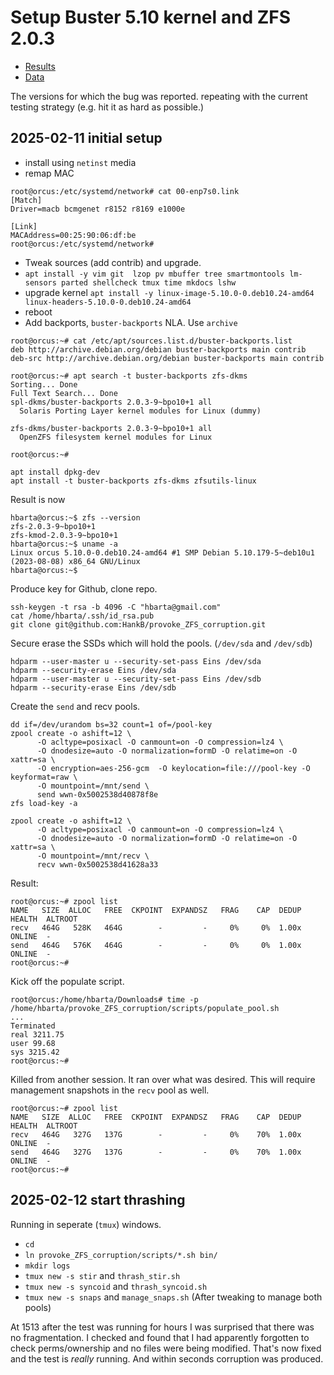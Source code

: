 # Setup Buster 5.10 kernel and ZFS 2.0.3

* [Results](./results.md)
* [Data](./data)

The versions for which the bug was reported. repeating with the current testing strategy (e.g. hit it as hard as possible.)

## 2025-02-11 initial setup

* install using `netinst` media
* remap MAC

```text
root@orcus:/etc/systemd/network# cat 00-enp7s0.link
[Match]
Driver=macb bcmgenet r8152 r8169 e1000e

[Link]
MACAddress=00:25:90:06:df:be
root@orcus:/etc/systemd/network# 
```

* Tweak sources (add contrib) and upgrade.
* `apt install -y vim git  lzop pv mbuffer tree smartmontools lm-sensors parted shellcheck tmux time mkdocs lshw`
* upgrade kernel `apt install -y linux-image-5.10.0-0.deb10.24-amd64 linux-headers-5.10.0-0.deb10.24-amd64`
* reboot
* Add backports, `buster-backports` NLA. Use `archive`

```text
root@orcus:~# cat /etc/apt/sources.list.d/buster-backports.list
deb http://archive.debian.org/debian buster-backports main contrib
deb-src http://archive.debian.org/debian buster-backports main contrib

root@orcus:~# apt search -t buster-backports zfs-dkms
Sorting... Done
Full Text Search... Done
spl-dkms/buster-backports 2.0.3-9~bpo10+1 all
  Solaris Porting Layer kernel modules for Linux (dummy)

zfs-dkms/buster-backports 2.0.3-9~bpo10+1 all
  OpenZFS filesystem kernel modules for Linux

root@orcus:~# 
```

```text
apt install dpkg-dev
apt install -t buster-backports zfs-dkms zfsutils-linux
```

Result is now

```text
hbarta@orcus:~$ zfs --version
zfs-2.0.3-9~bpo10+1
zfs-kmod-2.0.3-9~bpo10+1
hbarta@orcus:~$ uname -a
Linux orcus 5.10.0-0.deb10.24-amd64 #1 SMP Debian 5.10.179-5~deb10u1 (2023-08-08) x86_64 GNU/Linux
hbarta@orcus:~$ 
```

Produce key for Github, clone repo.

```text
ssh-keygen -t rsa -b 4096 -C "hbarta@gmail.com"
cat /home/hbarta/.ssh/id_rsa.pub
git clone git@github.com:HankB/provoke_ZFS_corruption.git
```

Secure erase the SSDs which will hold the pools. (`/dev/sda` and `/dev/sdb`)

```text
hdparm --user-master u --security-set-pass Eins /dev/sda
hdparm --security-erase Eins /dev/sda
hdparm --user-master u --security-set-pass Eins /dev/sdb
hdparm --security-erase Eins /dev/sdb
```

Create the `send` and recv pools.

```text
dd if=/dev/urandom bs=32 count=1 of=/pool-key
zpool create -o ashift=12 \
      -O acltype=posixacl -O canmount=on -O compression=lz4 \
      -O dnodesize=auto -O normalization=formD -O relatime=on -O xattr=sa \
      -O encryption=aes-256-gcm  -O keylocation=file:///pool-key -O keyformat=raw \
      -O mountpoint=/mnt/send \
      send wwn-0x5002538d40878f8e
zfs load-key -a

zpool create -o ashift=12 \
      -O acltype=posixacl -O canmount=on -O compression=lz4 \
      -O dnodesize=auto -O normalization=formD -O relatime=on -O xattr=sa \
      -O mountpoint=/mnt/recv \
      recv wwn-0x5002538d41628a33
```

Result:

```text
root@orcus:~# zpool list
NAME   SIZE  ALLOC   FREE  CKPOINT  EXPANDSZ   FRAG    CAP  DEDUP    HEALTH  ALTROOT
recv   464G   528K   464G        -         -     0%     0%  1.00x    ONLINE  -
send   464G   576K   464G        -         -     0%     0%  1.00x    ONLINE  -
root@orcus:~# 
```

Kick off the populate script.

```text
root@orcus:/home/hbarta/Downloads# time -p /home/hbarta/provoke_ZFS_corruption/scripts/populate_pool.sh 
...
Terminated
real 3211.75
user 99.68
sys 3215.42
root@orcus:~#
```

Killed from another session. It ran over what was desired. This will require management snapshots in the `recv` pool as well.

```text
root@orcus:~# zpool list
NAME   SIZE  ALLOC   FREE  CKPOINT  EXPANDSZ   FRAG    CAP  DEDUP    HEALTH  ALTROOT
recv   464G   327G   137G        -         -     0%    70%  1.00x    ONLINE  -
send   464G   327G   137G        -         -     0%    70%  1.00x    ONLINE  -
root@orcus:~# 
```

## 2025-02-12 start thrashing

Running in seperate (`tmux`) windows.

* `cd`
* `ln provoke_ZFS_corruption/scripts/*.sh bin/`
* `mkdir logs`
* `tmux new -s stir` and `thrash_stir.sh`
* `tmux new -s syncoid` and `thrash_syncoid.sh`
* `tmux new -s snaps` and `manage_snaps.sh` (After tweaking to manage both pools)

At 1513 after the test was running for hours I was surprised that there was no fragmentation. I checked and found that I had apparently forgotten to check perms/ownership and no files were being modified. That's now fixed and the test is *really* running. And within seconds corruption was produced.
